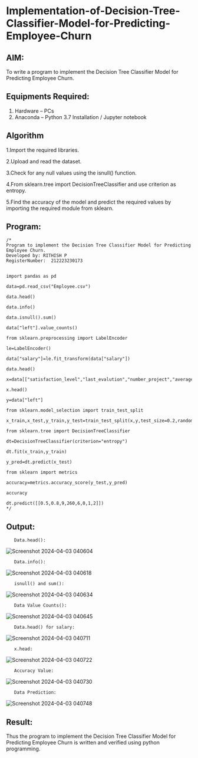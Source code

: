 # Implementation-of-Decision-Tree-Classifier-Model-for-Predicting-Employee-Churn

## AIM:
To write a program to implement the Decision Tree Classifier Model for Predicting Employee Churn.

## Equipments Required:
1. Hardware – PCs
2. Anaconda – Python 3.7 Installation / Jupyter notebook

## Algorithm
1.Import the required libraries.

2.Upload and read the dataset.

3.Check for any null values using the isnull() function.

4.From sklearn.tree import DecisionTreeClassifier and use criterion as entropy.

5.Find the accuracy of the model and predict the required values by importing the required module from sklearn.


## Program:
```
/*
Program to implement the Decision Tree Classifier Model for Predicting Employee Churn.
Developed by: RITHISH P
RegisterNumber:  212223230173
 
 
import pandas as pd

data=pd.read_csv("Employee.csv")

data.head()

data.info()

data.isnull().sum()

data["left"].value_counts()

from sklearn.preprocessing import LabelEncoder

le=LabelEncoder()

data["salary"]=le.fit_transform(data["salary"])

data.head()

x=data[["satisfaction_level","last_evalution","number_project","average_montly_hours","time_spend_company","work_accident","promotion_last_5years","salary"]]

x.head()

y=data["left"]

from sklearn.model_selection import train_test_split

x_train,x_test,y_train,y_test=train_test_split(x,y,test_size=0.2,random_state=100)

from sklearn.tree import DecisionTreeClassifier

dt=DecisionTreeClassifier(criterion="entropy")

dt.fit(x_train,y_train)

y_pred=dt.predict(x_test)

from sklearn import metrics

accuracy=metrics.accuracy_score(y_test,y_pred)

accuracy

dt.predict([[0.5,0.8,9,260,6,0,1,2]])
*/
```
## Output:
       Data.head():



       
 ![Screenshot 2024-04-03 040604](https://github.com/RITHISHlearn/Implementation-of-Decision-Tree-Classifier-Model-for-Predicting-Employee-Churn/assets/145446645/84b79b95-c067-4aef-bef5-41f3abb99b84)











 
       Data.info():


       
![Screenshot 2024-04-03 040618](https://github.com/RITHISHlearn/Implementation-of-Decision-Tree-Classifier-Model-for-Predicting-Employee-Churn/assets/145446645/e2be044f-482f-4916-bef1-9f70ee1377ca)















       isnull() and sum():






       
![Screenshot 2024-04-03 040634](https://github.com/RITHISHlearn/Implementation-of-Decision-Tree-Classifier-Model-for-Predicting-Employee-Churn/assets/145446645/0539862d-d022-4e31-be23-a80b708b8631)













       Data Value Counts():
       
![Screenshot 2024-04-03 040645](https://github.com/RITHISHlearn/Implementation-of-Decision-Tree-Classifier-Model-for-Predicting-Employee-Churn/assets/145446645/e82657a9-c4e2-4f7d-8489-c8c4ca1e68c0)









       Data.head() for salary:
       
![Screenshot 2024-04-03 040711](https://github.com/RITHISHlearn/Implementation-of-Decision-Tree-Classifier-Model-for-Predicting-Employee-Churn/assets/145446645/5b786847-502e-4060-bb3f-c9213bfde6f3)










       x.head:
       
![Screenshot 2024-04-03 040722](https://github.com/RITHISHlearn/Implementation-of-Decision-Tree-Classifier-Model-for-Predicting-Employee-Churn/assets/145446645/768976ab-3d6f-490c-8256-fa4008f6cb88)











       Accuracy Value:
       
![Screenshot 2024-04-03 040730](https://github.com/RITHISHlearn/Implementation-of-Decision-Tree-Classifier-Model-for-Predicting-Employee-Churn/assets/145446645/786301bd-f399-40c4-9e99-ab81fb021317)






       Data Prediction:
       
![Screenshot 2024-04-03 040748](https://github.com/RITHISHlearn/Implementation-of-Decision-Tree-Classifier-Model-for-Predicting-Employee-Churn/assets/145446645/4d39b9b7-e541-4208-abd4-86df8620f094)


## Result:
Thus the program to implement the  Decision Tree Classifier Model for Predicting Employee Churn is written and verified using python programming.
